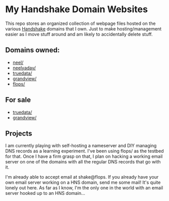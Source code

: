 # My Handshake Domain Websites
This repo stores an organized collection of webpage files hosted on the various [Handshake](https://github.org/handshake-org) domains that I own. Just to make hosting/management easier as I move stuff around and am likely to accidentally delete stuff.

## Domains owned:
* [neel/](http://neel/)
* [neelyadav/](http://neelyadav/)
* [truedata/](http://truedata/)
* [grandview/](http://grandview/)
* [flops/](http://flops/)

## For sale
* [truedata/](https://namebase.io/domains/truedata)
* [grandview/](https://namebase.io/domains/grandview)

## Projects
I am currently playing with self-hosting a nameserver and DIY managing DNS records as a learning experiment. I've been using flops/ as the testbed for that. Once I have a firm grasp on that, I plan on hacking a working email server on one of the domains with all the regular DNS records that go with it.

I'm already able to accept email at shake@flops. If you already have your own email server working on a HNS domain, send me some mail! It's quite lonely out here. As far as I know, I'm the only one in the world with an email server hooked up to an HNS domain...
